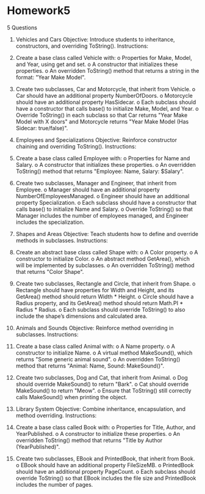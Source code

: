 # Homework5
5 Questions

1. Vehicles and Cars
Objective: Introduce students to inheritance, constructors, and overriding ToString().
Instructions:
1.	Create a base class called Vehicle with:
o	Properties for Make, Model, and Year, using get and set.
o	A constructor that initializes these properties.
o	An overridden ToString() method that returns a string in the format: "Year Make Model".
2.	Create two subclasses, Car and Motorcycle, that inherit from Vehicle.
o	Car should have an additional property NumberOfDoors.
o	Motorcycle should have an additional property HasSidecar.
o	Each subclass should have a constructor that calls base() to initialize Make, Model, and Year.
o	Override ToString() in each subclass so that Car returns "Year Make Model with X doors" and Motorcycle returns "Year Make Model (Has Sidecar: true/false)".

2. Employees and Specializations
Objective: Reinforce constructor chaining and overriding ToString().
Instructions:
1.	Create a base class called Employee with:
o	Properties for Name and Salary.
o	A constructor that initializes these properties.
o	An overridden ToString() method that returns "Employee: Name, Salary: $Salary".
2.	Create two subclasses, Manager and Engineer, that inherit from Employee.
o	Manager should have an additional property NumberOfEmployeesManaged.
o	Engineer should have an additional property Specialization.
o	Each subclass should have a constructor that calls base() to initialize Name and Salary.
o	Override ToString() so that Manager includes the number of employees managed, and Engineer includes the specialization.

3. Shapes and Areas
Objective: Teach students how to define and override methods in subclasses.
Instructions:
1.	Create an abstract base class called Shape with:
o	A Color property.
o	A constructor to initialize Color.
o	An abstract method GetArea(), which will be implemented by subclasses.
o	An overridden ToString() method that returns "Color Shape".
2.	Create two subclasses, Rectangle and Circle, that inherit from Shape.
o	Rectangle should have properties for Width and Height, and its GetArea() method should return Width * Height.
o	Circle should have a Radius property, and its GetArea() method should return Math.PI * Radius * Radius.
o	Each subclass should override ToString() to also include the shape’s dimensions and calculated area.

4. Animals and Sounds
Objective: Reinforce method overriding in subclasses.
Instructions:
1.	Create a base class called Animal with:
o	A Name property.
o	A constructor to initialize Name.
o	A virtual method MakeSound(), which returns "Some generic animal sound".
o	An overridden ToString() method that returns "Animal: Name, Sound: MakeSound()".

2.	Create two subclasses, Dog and Cat, that inherit from Animal.
o	Dog should override MakeSound() to return "Bark".
o	Cat should override MakeSound() to return "Meow".
o	Ensure that ToString() still correctly calls MakeSound() when printing the object.




5. Library System
Objective: Combine inheritance, encapsulation, and method overriding.
Instructions:
1.	Create a base class called Book with:
o	Properties for Title, Author, and YearPublished.
o	A constructor to initialize these properties.
o	An overridden ToString() method that returns "Title by Author (YearPublished)".

2.	Create two subclasses, EBook and PrintedBook, that inherit from Book.
o	EBook should have an additional property FileSizeMB.
o	PrintedBook should have an additional property PageCount.
o	Each subclass should override ToString() so that EBook includes the file size and PrintedBook includes the number of pages.
